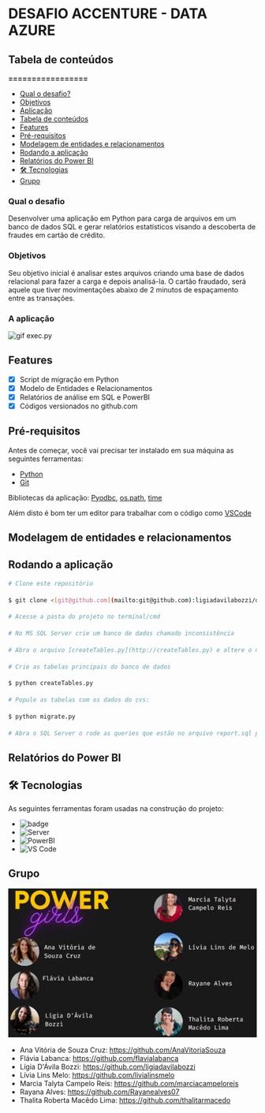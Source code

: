 # DESAFIO ACCENTURE - DATA AZURE

## Tabela de conteúdos

**=================**

  - [Qual o desafio?](#qual-o-desafio)
  - [Objetivos](#objetivos)
  - [Aplicação](#aplicação)
  - [Tabela de conteúdos](#tabela-de-conteúdos)
  - [Features](#features)
  - [Pré-requisitos](#pré-requisitos)
  - [Modelagem de entidades e relacionamentos](#modelagem-de-entidades-e-relacionamentos)
  - [Rodando a aplicação](#rodando-a-aplicação)
  - [Relatórios do Power BI](#relatórios-do-power-bi)
  - [🛠 Tecnologias](#-tecnologias)
  - [Grupo](#grupo)

### **Qual o desafio**

Desenvolver uma aplicação em Python para carga de arquivos em um banco de dados SQL e gerar relatórios estatísticos visando a descoberta de fraudes em cartão de crédito.

### **Objetivos**

Seu objetivo inicial é analisar estes arquivos criando uma base de dados relacional para fazer a carga e depois analisá-la. O cartão fraudado, será aquele que tiver movimentações abaixo de 2 minutos de espaçamento entre as transações.

### **A aplicação**
![gif exec.py](https://github.com/ligiadavilabozzi/desafio_accenture/blob/main/img/gifdatela.gif)

## **Features**

- [x]  Script de migração em Python
- [x]  Modelo de Entidades e Relacionamentos
- [x]  Relatórios de análise em SQL e PowerBI
- [x]  Códigos versionados no github.com

## **Pré-requisitos**

Antes de começar, você vai precisar ter instalado em sua máquina as seguintes ferramentas:
- [Python](https://www.python.org)
- [Git](https://git-scm.com)

Bibliotecas da aplicação: [Pyodbc](https://mkleehammer.github.io/pyodbc/), [os.path](https://docs.python.org/3/library/os.path.html), [time](https://docs.python.org/3/library/time.html)

Além disto é bom ter um editor para trabalhar com o código como [VSCode](https://code.visualstudio.com/)

## **Modelagem de entidades e relacionamentos**

## **Rodando a aplicação**

```bash
# Clone este repositório

$ git clone <[git@github.com](mailto:git@github.com):ligiadavilabozzi/desafio_accenture.git>

# Acesse a pasta do projeto no terminal/cmd

# No MS SQL Server crie um banco de dados chamado inconsistência

# Abra o arquivo [createTables.py](http://createTables.py) e altere o nome SERVER para seu servidor do MS SQL Server

# Crie as tabelas principais do banco de dados

$ python createTables.py

# Popule as tabelas com os dados do cvs: 

$ python migrate.py

# Abra o SQL Server o rode as queries que estão no arquivo report.sql para gerar as tabelas de report. Neste mesmo arquivo também estão queries de select que geram relatório importantes, cada query vem como uma descrição do seu significado. 

```

## Relatórios do Power BI

## 🛠 Tecnologias

As seguintes ferramentas foram usadas na construção do projeto:
- ![badge](https://img.shields.io/badge/python-v3.9.7-blue)
- ![Server](https://img.shields.io/badge/SQL%20Server-18-yellow)
- ![PowerBI](https://img.shields.io/badge/Power%20BI-Desktop-yellow)
- ![VS Code](https://img.shields.io/badge/Visual%20Studio-Code-blue)

## Grupo
![grupo](https://github.com/ligiadavilabozzi/desafio_accenture/blob/main/img/grupo.png)

- Ana Vitória de Souza Cruz: https://github.com/AnaVitoriaSouza
- Flávia Labanca: https://github.com/flavialabanca
- Lígia D'Ávila Bozzi: https://github.com/ligiadavilabozzi
- Lívia Lins Melo: https://github.com/livialinsmelo
- Marcia Talyta Campelo Reis: https://github.com/marciacampeloreis
- Rayana Alves: https://github.com/Rayanealves07
- Thalita Roberta Macêdo Lima:  https://github.com/thalitarmacedo

 





